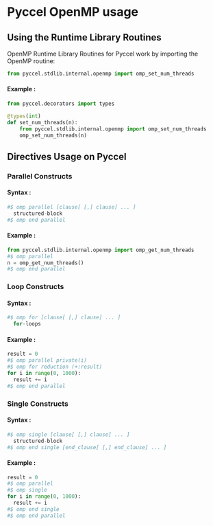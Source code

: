 # Pyccel OpenMP usage

## Using the Runtime Library Routines

OpenMP Runtime Library Routines for Pyccel work by importing the OpenMP routine:

```python
from pyccel.stdlib.internal.openmp import omp_set_num_threads
```
#### Example :
```python
from pyccel.decorators import types

@types(int)
def set_num_threads(n):
    from pyccel.stdlib.internal.openmp import omp_set_num_threads
    omp_set_num_threads(n)
```

## Directives Usage on Pyccel
### Parallel Constructs

#### Syntax :

```python
#$ omp parallel [clause[ [,] clause] ... ]
  structured-block
#$ omp end parallel
```
#### Example :

```python
from pyccel.stdlib.internal.openmp import omp_get_num_threads
#$ omp parallel
n = omp_get_num_threads()
#$ omp end parallel
```

### Loop Constructs

#### Syntax :

```python
#$ omp for [clause[ [,] clause] ... ]
  for-loops
```
#### Example :

```python
result = 0
#$ omp parallel private(i)
#$ omp for reduction (+:result)
for i in range(0, 1000):
  result += i
#$ omp end parallel
```

### Single Constructs

#### Syntax :

```python
#$ omp single [clause[ [,] clause] ... ]
  structured-block
#$ omp end single [end_clause[ [,] end_clause] ... ]
```
#### Example :

```python
result = 0
#$ omp parallel
#$ omp single
for i in range(0, 1000):
  result += i
#$ omp end single
#$ omp end parallel
```
